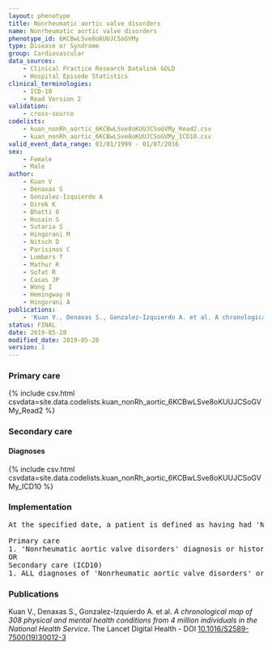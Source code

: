 ```yaml
---
layout: phenotype
title: Nonrheumatic aortic valve disorders
name: Nonrheumatic aortic valve disorders
phenotype_id: 6KCBwLSve8oKUUJCSoGVMy 
type: Disease or Syndrome
group: Cardiovascular
data_sources: 
    - Clinical Practice Research Datalink GOLD
    - Hospital Episode Statistics
clinical_terminologies: 
    - ICD-10
    - Read Version 2
validation: 
    - cross-source
codelists: 
    - kuan_nonRh_aortic_6KCBwLSve8oKUUJCSoGVMy_Read2.csv
    - kuan_nonRh_aortic_6KCBwLSve8oKUUJCSoGVMy_ICD10.csv
valid_event_data_range: 01/01/1999 - 01/07/2016
sex: 
    - Female
    - Male
author: 
    - Kuan V
    - Denaxas S
    - Gonzalez-Izquierdo A
    - Direk K
    - Bhatti O
    - Husain S
    - Sutaria S
    - Hingorani M
    - Nitsch D
    - Parisinos C
    - Lumbers T
    - Mathur R
    - Sofat R
    - Casas JP
    - Wong I
    - Hemingway H
    - Hingorani A
publications: 
    - 'Kuan V., Denaxas S., Gonzalez-Izquierdo A. et al. A chronological map of 308 physical and mental health conditions from 4 million individuals in the National Health Service. The Lancet Digital Health - DOI: 10.1016/S2589-7500(19)30012-3' 
status: FINAL
date: 2019-05-20
modified_date: 2019-05-20
version: 1
---
```

### Primary care 
{% include csv.html csvdata=site.data.codelists.kuan_nonRh_aortic_6KCBwLSve8oKUUJCSoGVMy_Read2 %}
### Secondary care 
#### Diagnoses 
{% include csv.html csvdata=site.data.codelists.kuan_nonRh_aortic_6KCBwLSve8oKUUJCSoGVMy_ICD10 %}
### Implementation 
<pre>At the specified date, a patient is defined as having had 'Nonrheumatic aortic valve disorders' IF they meet the criteria for any of the following on or before the specified date. The earliest date on which the individual meets any of the following criteria on or before the specified date is defined as the first event date:

Primary care
1. 'Nonrheumatic aortic valve disorders' diagnosis or history of diagnosis during a consultation 
OR
Secondary care (ICD10)
1. ALL diagnoses of 'Nonrheumatic aortic valve disorders' or history of diagnosis during a hospitalization</pre> 
 
### Publications 
Kuan V., Denaxas S., Gonzalez-Izquierdo A. et al. _A chronological map of 308 physical and mental health conditions from 4 million individuals in the National Health Service_. The Lancet Digital Health - DOI <a href='https://www.thelancet.com/journals/landig/article/PIIS2589-7500(19)30012-3/fulltext'>10.1016/S2589-7500(19)30012-3</a>
